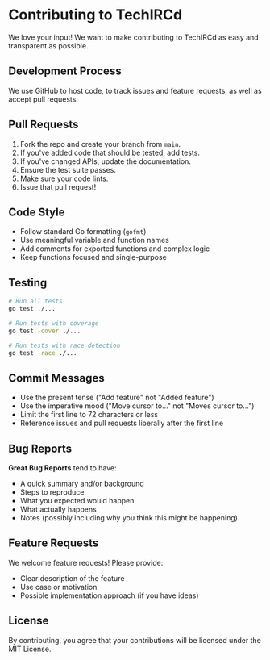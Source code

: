 # Contributing to TechIRCd

We love your input! We want to make contributing to TechIRCd as easy and transparent as possible.

## Development Process

We use GitHub to host code, to track issues and feature requests, as well as accept pull requests.

## Pull Requests

1. Fork the repo and create your branch from `main`.
2. If you've added code that should be tested, add tests.
3. If you've changed APIs, update the documentation.
4. Ensure the test suite passes.
5. Make sure your code lints.
6. Issue that pull request!

## Code Style

- Follow standard Go formatting (`gofmt`)
- Use meaningful variable and function names
- Add comments for exported functions and complex logic
- Keep functions focused and single-purpose

## Testing

```bash
# Run all tests
go test ./...

# Run tests with coverage
go test -cover ./...

# Run tests with race detection
go test -race ./...
```

## Commit Messages

- Use the present tense ("Add feature" not "Added feature")
- Use the imperative mood ("Move cursor to..." not "Moves cursor to...")
- Limit the first line to 72 characters or less
- Reference issues and pull requests liberally after the first line

## Bug Reports

**Great Bug Reports** tend to have:

- A quick summary and/or background
- Steps to reproduce
- What you expected would happen
- What actually happens
- Notes (possibly including why you think this might be happening)

## Feature Requests

We welcome feature requests! Please provide:

- Clear description of the feature
- Use case or motivation
- Possible implementation approach (if you have ideas)

## License

By contributing, you agree that your contributions will be licensed under the MIT License.
